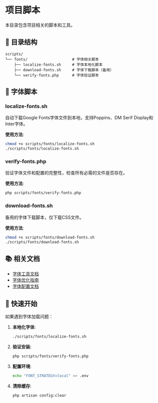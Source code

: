 # 项目脚本

本目录包含项目相关的脚本和工具。

## 📁 目录结构

```
scripts/
└── fonts/                    # 字体相关脚本
    ├── localize-fonts.sh     # 字体本地化脚本
    ├── download-fonts.sh     # 字体下载脚本（备用）
    └── verify-fonts.php      # 字体验证脚本
```

## 🔧 字体脚本

### localize-fonts.sh
自动下载Google Fonts字体文件到本地，支持Poppins、DM Serif Display和Inter字体。

**使用方法**:
```bash
chmod +x scripts/fonts/localize-fonts.sh
./scripts/fonts/localize-fonts.sh
```

### verify-fonts.php
验证字体文件和配置的完整性，检查所有必需的文件是否存在。

**使用方法**:
```bash
php scripts/fonts/verify-fonts.php
```

### download-fonts.sh
备用的字体下载脚本，仅下载CSS文件。

**使用方法**:
```bash
chmod +x scripts/fonts/download-fonts.sh
./scripts/fonts/download-fonts.sh
```

## 📚 相关文档

- [字体工具文档](../docs/development/tools/font-tools.md)
- [字体优化指南](../docs/development/performance/font-optimization.md)
- [字体配置文档](../docs/configuration/fonts.md)

## 🚀 快速开始

如果遇到字体加载问题：

1. **本地化字体**:
   ```bash
   ./scripts/fonts/localize-fonts.sh
   ```

2. **验证安装**:
   ```bash
   php scripts/fonts/verify-fonts.php
   ```

3. **配置环境**:
   ```bash
   echo "FONT_STRATEGY=local" >> .env
   ```

4. **清除缓存**:
   ```bash
   php artisan config:clear
   ```